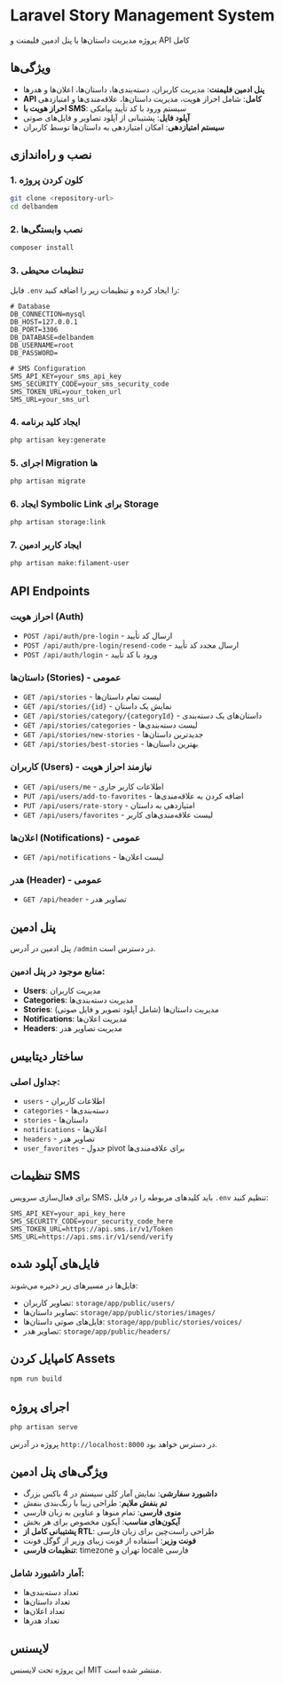 # Laravel Story Management System

پروژه مدیریت داستان‌ها با پنل ادمین فلیمنت و API کامل

## ویژگی‌ها

- **پنل ادمین فلیمنت**: مدیریت کاربران، دسته‌بندی‌ها، داستان‌ها، اعلان‌ها و هدرها
- **API کامل**: شامل احراز هویت، مدیریت داستان‌ها، علاقه‌مندی‌ها و امتیازدهی
- **احراز هویت با SMS**: سیستم ورود با کد تأیید پیامکی
- **آپلود فایل**: پشتیبانی از آپلود تصاویر و فایل‌های صوتی
- **سیستم امتیازدهی**: امکان امتیازدهی به داستان‌ها توسط کاربران

## نصب و راه‌اندازی

### 1. کلون کردن پروژه
```bash
git clone <repository-url>
cd delbandem
```

### 2. نصب وابستگی‌ها
```bash
composer install
```

### 3. تنظیمات محیطی
فایل `.env` را ایجاد کرده و تنظیمات زیر را اضافه کنید:

```env
# Database
DB_CONNECTION=mysql
DB_HOST=127.0.0.1
DB_PORT=3306
DB_DATABASE=delbandem
DB_USERNAME=root
DB_PASSWORD=

# SMS Configuration
SMS_API_KEY=your_sms_api_key
SMS_SECURITY_CODE=your_sms_security_code
SMS_TOKEN_URL=your_token_url
SMS_URL=your_sms_url
```

### 4. ایجاد کلید برنامه
```bash
php artisan key:generate
```

### 5. اجرای Migration ها
```bash
php artisan migrate
```

### 6. ایجاد Symbolic Link برای Storage
```bash
php artisan storage:link
```

### 7. ایجاد کاربر ادمین
```bash
php artisan make:filament-user
```

## API Endpoints

### احراز هویت (Auth)
- `POST /api/auth/pre-login` - ارسال کد تأیید
- `POST /api/auth/pre-login/resend-code` - ارسال مجدد کد تأیید
- `POST /api/auth/login` - ورود با کد تأیید

### داستان‌ها (Stories) - عمومی
- `GET /api/stories` - لیست تمام داستان‌ها
- `GET /api/stories/{id}` - نمایش یک داستان
- `GET /api/stories/category/{categoryId}` - داستان‌های یک دسته‌بندی
- `GET /api/stories/categories` - لیست دسته‌بندی‌ها
- `GET /api/stories/new-stories` - جدیدترین داستان‌ها
- `GET /api/stories/best-stories` - بهترین داستان‌ها

### کاربران (Users) - نیازمند احراز هویت
- `GET /api/users/me` - اطلاعات کاربر جاری
- `PUT /api/users/add-to-favorites` - اضافه کردن به علاقه‌مندی‌ها
- `PUT /api/users/rate-story` - امتیازدهی به داستان
- `GET /api/users/favorites` - لیست علاقه‌مندی‌های کاربر

### اعلان‌ها (Notifications) - عمومی
- `GET /api/notifications` - لیست اعلان‌ها

### هدر (Header) - عمومی
- `GET /api/header` - تصاویر هدر

## پنل ادمین

پنل ادمین در آدرس `/admin` در دسترس است.

### منابع موجود در پنل ادمین:
- **Users**: مدیریت کاربران
- **Categories**: مدیریت دسته‌بندی‌ها
- **Stories**: مدیریت داستان‌ها (شامل آپلود تصویر و فایل صوتی)
- **Notifications**: مدیریت اعلان‌ها
- **Headers**: مدیریت تصاویر هدر

## ساختار دیتابیس

### جداول اصلی:
- `users` - اطلاعات کاربران
- `categories` - دسته‌بندی‌ها
- `stories` - داستان‌ها
- `notifications` - اعلان‌ها
- `headers` - تصاویر هدر
- `user_favorites` - جدول pivot برای علاقه‌مندی‌ها

## تنظیمات SMS

برای فعال‌سازی سرویس SMS، باید کلیدهای مربوطه را در فایل `.env` تنظیم کنید:

```env
SMS_API_KEY=your_api_key_here
SMS_SECURITY_CODE=your_security_code_here
SMS_TOKEN_URL=https://api.sms.ir/v1/Token
SMS_URL=https://api.sms.ir/v1/send/verify
```

## فایل‌های آپلود شده

فایل‌ها در مسیرهای زیر ذخیره می‌شوند:
- تصاویر کاربران: `storage/app/public/users/`
- تصاویر داستان‌ها: `storage/app/public/stories/images/`
- فایل‌های صوتی داستان‌ها: `storage/app/public/stories/voices/`
- تصاویر هدر: `storage/app/public/headers/`

## کامپایل کردن Assets

```bash
npm run build
```

## اجرای پروژه

```bash
php artisan serve
```

پروژه در آدرس `http://localhost:8000` در دسترس خواهد بود.

## ویژگی‌های پنل ادمین

- **داشبورد سفارشی**: نمایش آمار کلی سیستم در 4 باکس بزرگ
- **تم بنفش ملایم**: طراحی زیبا با رنگ‌بندی بنفش
- **منوی فارسی**: تمام منوها و عناوین به زبان فارسی
- **آیکون‌های مناسب**: آیکون مخصوص برای هر بخش
- **پشتیبانی کامل از RTL**: طراحی راست‌چین برای زبان فارسی
- **فونت وزیر**: استفاده از فونت زیبای وزیر از گوگل فونت
- **تنظیمات فارسی**: timezone تهران و locale فارسی

### آمار داشبورد شامل:
- تعداد دسته‌بندی‌ها
- تعداد داستان‌ها  
- تعداد اعلان‌ها
- تعداد هدرها

## لایسنس

این پروژه تحت لایسنس MIT منتشر شده است.